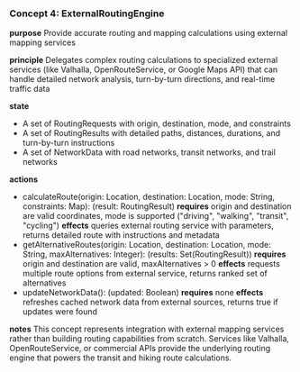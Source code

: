 
### Concept 4: ExternalRoutingEngine

**purpose** Provide accurate routing and mapping calculations using external mapping services

**principle** Delegates complex routing calculations to specialized external services (like Valhalla, OpenRouteService, or Google Maps API) that can handle detailed network analysis, turn-by-turn directions, and real-time traffic data

**state**
- A set of RoutingRequests with origin, destination, mode, and constraints
- A set of RoutingResults with detailed paths, distances, durations, and turn-by-turn instructions
- A set of NetworkData with road networks, transit networks, and trail networks

**actions**
- calculateRoute(origin: Location, destination: Location, mode: String, constraints: Map): (result: RoutingResult)
  **requires** origin and destination are valid coordinates, mode is supported ("driving", "walking", "transit", "cycling")
  **effects** queries external routing service with parameters, returns detailed route with instructions and metadata
- getAlternativeRoutes(origin: Location, destination: Location, mode: String, maxAlternatives: Integer): (results: Set(RoutingResult))
  **requires** origin and destination are valid, maxAlternatives > 0
  **effects** requests multiple route options from external service, returns ranked set of alternatives
- updateNetworkData(): (updated: Boolean)
  **requires** none
  **effects** refreshes cached network data from external sources, returns true if updates were found

**notes**
This concept represents integration with external mapping services rather than building routing capabilities from scratch. Services like Valhalla, OpenRouteService, or commercial APIs provide the underlying routing engine that powers the transit and hiking route calculations.
